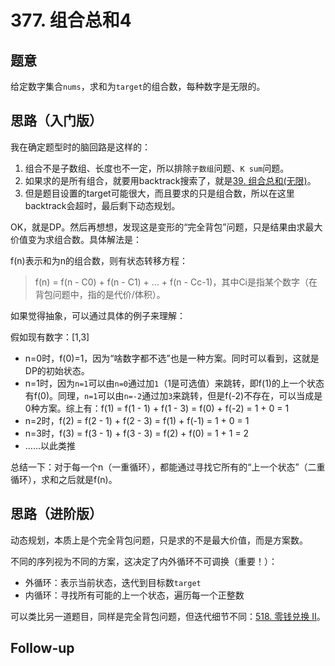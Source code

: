 # 377. 组合总和4

## 题意

给定数字集合`nums`，求和为`target`的组合数，每种数字是无限的。

## 思路（入门版）

我在确定题型时的脑回路是这样的：

1. 组合不是子数组、长度也不一定，所以排除`子数组`问题、`K sum`问题。
1. 如果求的是所有组合，就要用backtrack搜索了，就是[39. 组合总和(无限)](https://leetcode-cn.com/problems/combination-sum/)。
1. 但是题目设置的target可能很大，而且要求的只是组合数，所以在这里backtrack会超时，最后剩下动态规划。

OK，就是DP。然后再想想，发现这是变形的“完全背包”问题，只是结果由求最大价值变为求组合数。具体解法是：

f(n)表示和为n的组合数，则有状态转移方程：

> f(n) = f(n - C0) + f(n - C1) + ... + f(n - Cc-1)，其中Ci是指某个数字（在背包问题中，指的是代价/体积）。

如果觉得抽象，可以通过具体的例子来理解：

假如现有数字：[1,3]

- n=0时，f(0)=1，因为“啥数字都不选”也是一种方案。同时可以看到，这就是DP的初始状态。
- n=1时，因为`n=1`可以由`n=0`通过加`1`（1是可选值）来跳转，即f(1)的上一个状态有f(0)。同理，`n=1`可以由`n=-2`通过加`3`来跳转，但是f(-2)不存在，可以当成是0种方案。综上有：f(1) = f(1 - 1) + f(1 - 3) = f(0) + f(-2) = 1 + 0 = 1
- n=2时，f(2) = f(2 - 1) + f(2 - 3) = f(1) + f(-1) = 1 + 0 = 1
- n=3时，f(3) = f(3 - 1) + f(3 - 3) = f(2) + f(0) = 1 + 1 = 2
- ……以此类推

总结一下：对于每一个n（一重循环），都能通过寻找它所有的“上一个状态”（二重循环），求和之后就是f(n)。

## 思路（进阶版）

动态规划，本质上是个完全背包问题，只是求的不是最大价值，而是方案数。

不同的序列视为不同的方案，这决定了内外循环不可调换（重要！）：

- 外循环：表示当前状态，迭代到目标数`target`
- 内循环：寻找所有可能的上一个状态，遍历每一个正整数

可以类比另一道题目，同样是完全背包问题，但迭代细节不同：[518. 零钱兑换 II](https://leetcode-cn.com/problems/coin-change-2/)。

## Follow-up


